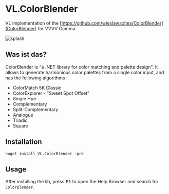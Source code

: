 # VL.ColorBlender

VL implementation of the [https://github.com/wieslawsoltes/ColorBlender](ColorBlender) for VVVV Gamma

![splash](https://raw.githubusercontent.com/superbien/VL.ColorBlender/master/source/splash.PNG "splash")

## Was ist das?

ColorBlender is "a .NET library for color matching and palette design". It allows to generate harmonious color palettes from a single color input, and has the following algorithms :

- ColorMatch 5K Classic
- ColorExplorer - "Sweet Spot Offset"
- Single Hue
- Complementary
- Split-Complementary
- Analogue
- Triadic
- Square

## Installation

`nuget install VL.ColorBlender -pre`

## Usage

After installing the lib, press <kbd>F1</kbd> to open the Help Browser and search for `ColorBlender`.
